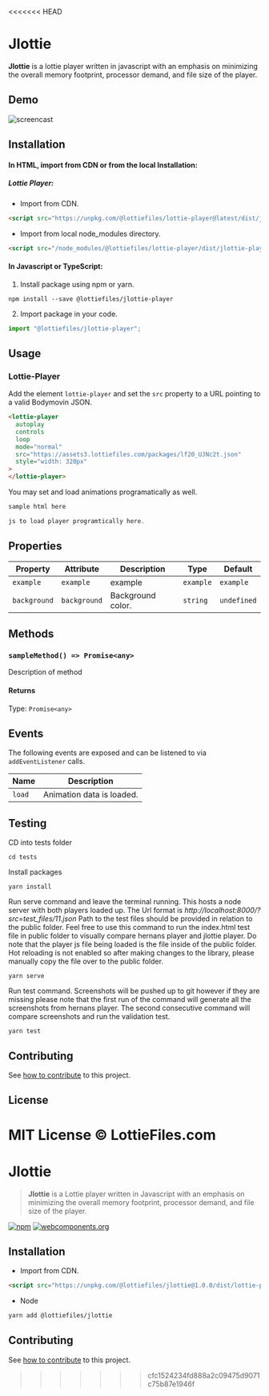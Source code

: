 <<<<<<< HEAD
# Jlottie

**Jlottie** is a lottie player written in javascript with an emphasis on minimizing the overall memory footprint, processor demand, and file size of the player.

## Demo

![screencast](https://i.imgur.com/miLzIkJ.gif)

## Installation

#### In HTML, import from CDN or from the local Installation:

##### Lottie Player:

- Import from CDN.

```html
<script src="https://unpkg.com/@lottiefiles/lottie-player@latest/dist/jlottie-player.js"></script>
```

- Import from local node_modules directory.

```html
<script src="/node_modules/@lottiefiles/lottie-player/dist/jlottie-player.js"></script>
```

#### In Javascript or TypeScript:

1. Install package using npm or yarn.

```shell
npm install --save @lottiefiles/jlottie-player
```

2. Import package in your code.

```javascript
import "@lottiefiles/jlottie-player";
```

## Usage

### Lottie-Player

Add the element `lottie-player` and set the `src` property to a URL pointing to a valid Bodymovin JSON.

```html
<lottie-player
  autoplay
  controls
  loop
  mode="normal"
  src="https://assets3.lottiefiles.com/packages/lf20_UJNc2t.json"
  style="width: 320px"
>
</lottie-player>
```

You may set and load animations programatically as well.

```html
sample html here
```

```js
js to load player programtically here.
```

## Properties

| Property     | Attribute    | Description       | Type      | Default     |
| ------------ | ------------ | ----------------- | --------- | ----------- |
| `example`    | `example`    | example           | `example` | `example`   |
| `background` | `background` | Background color. | `string`  | `undefined` |

## Methods

### `sampleMethod() => Promise<any>`

Description of method

#### Returns

Type: `Promise<any>`

## Events

The following events are exposed and can be listened to via `addEventListener` calls.

| Name   | Description               |
| ------ | ------------------------- |
| `load` | Animation data is loaded. |

## Testing

CD into tests folder

```
cd tests
```

Install packages

```
yarn install
```

Run serve command and leave the terminal running. This hosts a node server with both players loaded up.
The Url format is _http://localhost:8000/?src=test_files/11.json_
Path to the test files should be provided in relation to the public folder. Feel free to use this command to run the index.html test file in public folder to visually compare hernans player and jlottie player. Do note that the player js file being loaded is the file inside of the public folder. Hot reloading is not enabled so after making changes to the library, please manually copy the file over to the public folder.

```
yarn serve
```

Run test command.
Screenshots will be pushed up to git however if they are missing please note that the first run of the command will generate all the screenshots from hernans player. The second consecutive command will compare screenshots and run the validation test.

```
yarn test
```

## Contributing

See [how to contribute](contributing.md) to this project.

## License

MIT License © LottieFiles.com
=======
# Jlottie

> **Jlottie** is a Lottie player written in Javascript with an emphasis on minimizing the overall memory footprint,
> processor demand, and file size of the player.

[![npm](https://img.shields.io/npm/v/@lottiefiles/lottie-player.svg)](https://www.npmjs.com/package/@lottiefiles/lottie-player)
[![webcomponents.org](https://img.shields.io/badge/webcomponents.org-published-blue.svg)](https://www.webcomponents.org/element/@lottiefiles/lottie-player)

## Installation

- Import from CDN.

```html
<script src="https://unpkg.com/@lottiefiles/jlottie@1.0.0/dist/lottie-player.js"></script>
```

- Node

```sh
yarn add @lottiefiles/jlottie
```

## Contributing

See [how to contribute](contributing.md) to this project.
>>>>>>> cfc1524234fd888a2c09475d9071c75b87e1946f
